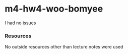 # m4-hw4-woo-bomyee

I had no issues

### Resources
No outside resources other than lecture notes were used